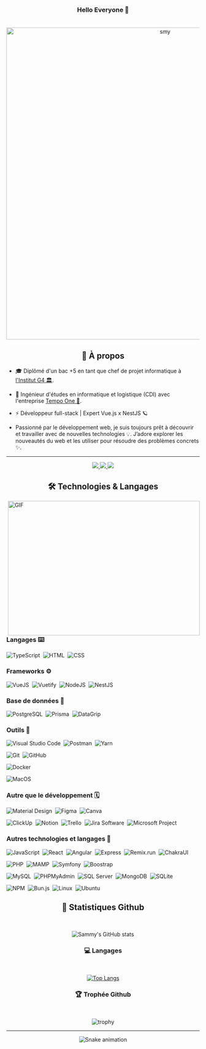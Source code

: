 ### <div align="center"> Hello Everyone 👋 </div> <br/>

<div align="center">

<img width="812" alt="smy" src="https://user-images.githubusercontent.com/78353572/159125059-1abbb9e7-9862-4a3c-8488-5b8ec20f2f68.png">
  
## :book: À propos

</div>

* 🎓 Diplômé d'un bac +5 en tant que chef de projet informatique à [l'Institut G4 🏛️](https://www.institut-g4.fr).

* 🚀 Ingénieur d'études en informatique et logistique (CDI) avec l'entreprise [Tempo One 🌆](https://www.tempo-one.com).
  
* ⚡️ Développeur full-stack | Expert Vue.js x NestJS 🪐 

* Passionné par le développement web, je suis toujours prêt à découvrir et travailler avec de nouvelles technologies 💡. J’adore explorer les nouveautés du web et les utiliser pour résoudre des problèmes concrets ✨.

---

<p align="center">
	<a href="https://www.linkedin.com/in/sammy-merazga/">
		<img src="https://img.shields.io/badge/LinkedIn-0077B5?style=for-the-badge&logo=linkedin&logoColor=white" />
  </a>
  <a href="https://www.youtube.com/channel/UCjbjT5fKBuZe1m68QeijoJg">
		<img src="https://img.shields.io/badge/YouTube-FF0000?style=for-the-badge&logo=youtube&logoColor=white" />
	</a>
  <a href="mailto:sammy.merazga@gmail.com">
		<img src="https://img.shields.io/badge/Gmail-FFFFFF?style=for-the-badge&logo=gmail&logoColor=black" />
	</a>
</p>

<div align="center">

## 🛠 Technologies & Langages 

</div>

<img align="right" alt="GIF" src="https://user-images.githubusercontent.com/78353572/159122594-ec57b8cf-d7b0-4fcb-92c7-fec40c50a7c4.gif" width="500" height="350" />

### Langages ⌨️

![TypeScript](https://img.shields.io/badge/-TypeScript-000?&logo=TypeScript)&nbsp;
![HTML](https://img.shields.io/badge/-HTML-000?&logo=HTML5)&nbsp;
![CSS](https://img.shields.io/badge/-CSS-000?&logo=CSS3)&nbsp;

### Frameworks ⚙️

![VueJS](https://img.shields.io/badge/-VueJS-000?&logo=Vue.js)&nbsp;
![Vuetify](https://img.shields.io/badge/-Vuetify-000?&logo=Vuetify)&nbsp;
![NodeJS](https://img.shields.io/badge/-NodeJS-000?&logo=Node.js)&nbsp;
![NestJS](https://img.shields.io/badge/-NestJS-000?&logo=NestJS)&nbsp;

### Base de données 🐳

![PostgreSQL](https://img.shields.io/badge/-PostgreSQL-000?&logo=postgresql)&nbsp;
![Prisma](https://img.shields.io/badge/-Prisma-000?&logo=prisma)&nbsp;
![DataGrip](https://img.shields.io/badge/-DataGrip-000?&logo=datagrip)&nbsp;

### Outils 🎒

![Visual Studio Code](https://img.shields.io/badge/-VS%20Code-000?&logo=visualstudiocode)&nbsp;
![Postman](https://img.shields.io/badge/-Postman-000?&logo=postman)&nbsp;
![Yarn](https://img.shields.io/badge/-Yarn-000?&logo=yarn)&nbsp;

![Git](https://img.shields.io/badge/-Git-000?&logo=git)&nbsp;
![GitHub](https://img.shields.io/badge/-Github-000?&logo=github)&nbsp;

![Docker](https://img.shields.io/badge/-Docker-000?&logo=docker)&nbsp;

![MacOS](https://img.shields.io/badge/-MacOS-000?&logo=apple)&nbsp;

### Autre que le développement 🗓

![Material Design](https://img.shields.io/badge/-Material%20Design-000?&logo=materialdesign)&nbsp;
![Figma](https://img.shields.io/badge/-Figma-000?&logo=figma)&nbsp;
![Canva](https://img.shields.io/badge/-Canva-000?&logo=canva)&nbsp;

![ClickUp](https://img.shields.io/badge/-ClickUp-000?&logo=ClickUp)&nbsp;
![Notion](https://img.shields.io/badge/-Notion-000?&logo=notion)&nbsp;
![Trello](https://img.shields.io/badge/-Trello-000?&logo=trello)&nbsp;
![Jira Software](https://img.shields.io/badge/-Jira-000?&logo=jirasoftware)&nbsp;
![Microsoft Project](https://img.shields.io/badge/-Microsoft%20Project-000?&logo=Project)&nbsp;

### Autres technologies et langages 🙂

![JavaScript](https://img.shields.io/badge/-JavaScript-000?&logo=JavaScript)&nbsp;
![React](https://img.shields.io/badge/-React-000?&logo=React)&nbsp;
![Angular](https://img.shields.io/badge/-Angular-000?&logo=Angular)&nbsp;
![Express](https://img.shields.io/badge/-Express-000?&logo=express)&nbsp;
![Remix.run](https://img.shields.io/badge/-Remix-000?&logo=remix)&nbsp;
![ChakraUI](https://img.shields.io/badge/-ChakraUI-000?&logo=chakraui)&nbsp;

![PHP](https://img.shields.io/badge/-PHP-000?&logo=php)&nbsp;
![MAMP](https://img.shields.io/badge/-MAMP-000?&logo=MAMP)&nbsp;
![Symfony](https://img.shields.io/badge/-Symfony-000?&logo=Symfony)&nbsp;
![Boostrap](https://img.shields.io/badge/-Bootstrap-000?&logo=bootstrap)&nbsp;

![MySQL](https://img.shields.io/badge/-MySQL-000?&logo=mysql)&nbsp;
![PHPMyAdmin](https://img.shields.io/badge/-PHPMyAdmin-000?&logo=phpmyadmin)&nbsp;
![SQL Server](https://img.shields.io/badge/-SQL%20Server-000?&logo=microsoftsqlserver)&nbsp;
![MongoDB](https://img.shields.io/badge/-MongoDB-000?&logo=mongodb)&nbsp;
![SQLite](https://img.shields.io/badge/-SQLite-000?&logo=sqlite)&nbsp;

![NPM](https://img.shields.io/badge/-NPM-000?&logo=npm)&nbsp;
![Bun.js](https://img.shields.io/badge/-Bun.js-000?&logo=Bun)&nbsp;
![Linux](https://img.shields.io/badge/-Linux-000?&logo=linux)&nbsp;
![Ubuntu](https://img.shields.io/badge/-Ubuntu-000?&logo=ubuntu)&nbsp;

<div align="center">

## :signal_strength: Statistiques Github
<br />

![Sammy's GitHub stats](https://github-readme-stats.vercel.app/api?username=SammyMERAZGA&show_icons=true&theme=dracula)

  
### :computer: Langages
<br />

[![Top Langs](https://github-readme-stats.vercel.app/api/top-langs/?username=SammyMERAZGA&layout=compact&theme=dracula)](https://github.com/SammyMERAZGA/github-readme-stats)

### :trophy: Trophée Github
<br />

![trophy](https://github-profile-trophy.vercel.app/?username=SammyMERAZGA&theme=juicyfresh&no-frame=true&row=1&&margin-w=20&no-bg=true)
  
---

![Snake animation](https://user-images.githubusercontent.com/78353572/186383844-897f92f0-9fb3-4c7a-a4a6-5f4513c43961.svg)

